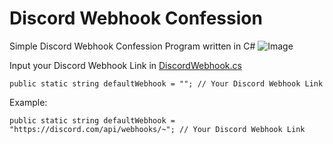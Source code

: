 # Discord Webhook Confession
Simple Discord Webhook Confession Program written in C#
![Image](https://i.imgur.com/z3CrQLQ.png)


Input your Discord Webhook Link in [DiscordWebhook.cs](DiscordWebhookConfession/DiscordWebhook.cs)
```
public static string defaultWebhook = ""; // Your Discord Webhook Link
```


Example:
```
public static string defaultWebhook = "https://discord.com/api/webhooks/~"; // Your Discord Webhook Link
```

